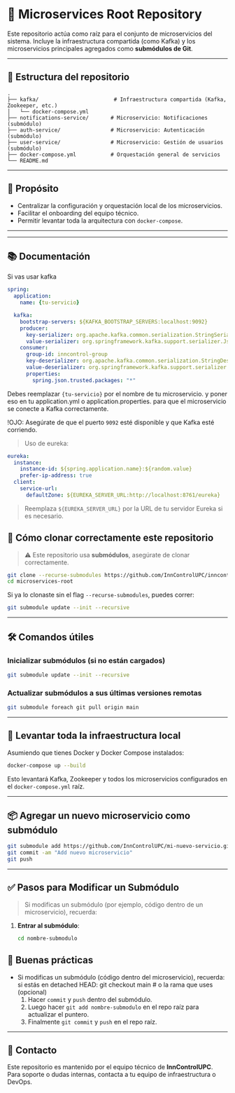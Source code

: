 # 🧩 Microservices Root Repository

Este repositorio actúa como raíz para el conjunto de microservicios del sistema. Incluye la infraestructura compartida (como Kafka) y los microservicios principales agregados como **submódulos de Git**.

---

## 📁 Estructura del repositorio

```
.
├── kafka/                        # Infraestructura compartida (Kafka, Zookeeper, etc.)
│   └── docker-compose.yml
├── notifications-service/       # Microservicio: Notificaciones (submódulo)
├── auth-service/                # Microservicio: Autenticación (submódulo)
├── user-service/                # Microservicio: Gestión de usuarios (submódulo)
├── docker-compose.yml           # Orquestación general de servicios
└── README.md
```

---

## 🚀 Propósito

- Centralizar la configuración y orquestación local de los microservicios.
- Facilitar el onboarding del equipo técnico.
- Permitir levantar toda la arquitectura con `docker-compose`.

---

---
## 📚 Documentación 

Si vas usar kafka 
```yml
spring:
  application:
    name: {tu-servicio}

  kafka:
    bootstrap-servers: ${KAFKA_BOOTSTRAP_SERVERS:localhost:9092}
    producer:
      key-serializer: org.apache.kafka.common.serialization.StringSerializer
      value-serializer: org.springframework.kafka.support.serializer.JsonSerializer
    consumer:
      group-id: inncontrol-group
      key-deserializer: org.apache.kafka.common.serialization.StringDeserializer
      value-deserializer: org.springframework.kafka.support.serializer.JsonDeserializer
      properties:
        spring.json.trusted.packages: "*"
```
Debes reemplazar `{tu-servicio}` por el nombre de tu microservicio. y poner eso en tu application.yml o application.properties.
para que el microservicio se conecte a Kafka correctamente.

!OJO: Asegúrate de que el puerto `9092` esté disponible y que Kafka esté corriendo.

> Uso de eureka:
```yml
eureka:
  instance:
    instance-id: ${spring.application.name}:${random.value}
    prefer-ip-address: true
  client:
    service-url:
      defaultZone: ${EUREKA_SERVER_URL:http://localhost:8761/eureka}
```

> Reemplaza `${EUREKA_SERVER_URL}` por la URL de tu servidor Eureka si es necesario.


## 🔄 Cómo clonar correctamente este repositorio

> ⚠️ Este repositorio usa **submódulos**, asegúrate de clonar correctamente.

```bash
git clone --recurse-submodules https://github.com/InnControlUPC/inncontrol-backend.git
cd microservices-root
```

Si ya lo clonaste sin el flag `--recurse-submodules`, puedes correr:

```bash
git submodule update --init --recursive
```

---

## 🛠️ Comandos útiles

### Inicializar submódulos (si no están cargados)

```bash
git submodule update --init --recursive
```

### Actualizar submódulos a sus últimas versiones remotas

```bash
git submodule foreach git pull origin main
```

---

## 🐳 Levantar toda la infraestructura local

Asumiendo que tienes Docker y Docker Compose instalados:

```bash
docker-compose up --build
```

Esto levantará Kafka, Zookeeper y todos los microservicios configurados en el `docker-compose.yml` raíz.

---

## 📦 Agregar un nuevo microservicio como submódulo

```bash
git submodule add https://github.com/InnControlUPC/mi-nuevo-servicio.git nombre-del-servicio
git commit -am "Add nuevo microservicio"
git push
```

---

## ✅ Pasos para Modificar un Submódulo

> Si modificas un submódulo (por ejemplo, código dentro de un microservicio), recuerda:

1. **Entrar al submódulo**:
   ```bash
   cd nombre-submodulo
   
## 🧹 Buenas prácticas

- Si modificas un submódulo (código dentro del microservicio), recuerda:
  si estás en detached HEAD: git checkout main  # o la rama que uses (opcional)
  1. Hacer `commit` y `push` dentro del submódulo.
  2. Luego hacer `git add nombre-submodulo` en el repo raíz para actualizar el puntero.
  3. Finalmente `git commit` y `push` en el repo raíz.

---

## 👥 Contacto

Este repositorio es mantenido por el equipo técnico de **InnControlUPC**. Para soporte o dudas internas, contacta a tu equipo de infraestructura o DevOps.

